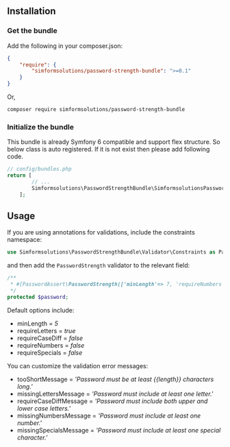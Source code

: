 
## Installation

### Get the bundle

Add the following in your composer.json:

``` json
{
    "require": {
        "simformsolutions/password-strength-bundle": ">=0.1"
    }
}
```

Or,

``` bash
composer require simformsolutions/password-strength-bundle
```

### Initialize the bundle

This bundle is already Symfony 6 compatible and support flex structure. So below class is auto registered. If it is not exist then please add following code.

``` php
// config/bundles.php
return [
        // ...
        Simformsolutions\PasswordStrengthBundle\SimformsolutionsPasswordStrengthBundle::class => ['all' => true],
    ];
```

## Usage

If you are using annotations for validations, include the constraints namespace:

``` php
use Simformsolutions\PasswordStrengthBundle\Validator\Constraints as PasswordAssert;
```

and then add the ```PasswordStrength``` validator to the relevant field:

``` php
/**
 * #[PasswordAssert\PasswordStrength(['minLength'=> 7, 'requireNumbers'=> true])]
 */
protected $password;
```

Default options include:

- minLength = _5_
- requireLetters = _true_
- requireCaseDiff = _false_
- requireNumbers = _false_
- requireSpecials  = _false_

You can customize the validation error messages:

- tooShortMessage = _'Password must be at least {{length}} characters long.'_
- missingLettersMessage = _'Password must include at least one letter.'_
- requireCaseDiffMessage = _'Password must include both upper and lower case letters.'_
- missingNumbersMessage = _'Password must include at least one number.'_
- missingSpecialsMessage = _'Password must include at least one special character.'_
